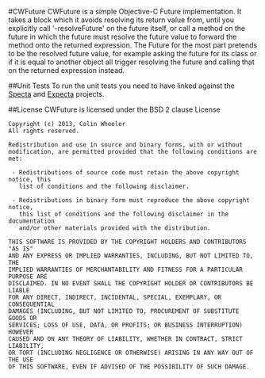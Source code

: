 #CWFuture
CWFuture is a simple Objective-C Future implementation. It takes a block which it avoids resolving its return value from, until you explicitly call '-resolveFuture' on the future itself, or call a method on the future in which the future must resolve the future value to forward the method onto the returned expression. The Future for the most part pretends to be the resolved future value, for example asking the future for its class or if it is equal to another object all trigger resolving the future and calling that on the returned expression instead.

##Unit Tests
To run the unit tests you need to have linked against the [Specta](https://github.com/petejkim/specta) and [Expecta](https://github.com/petejkim/expecta/) projects.

##License
CWFuture is licensed under the BSD 2 clause License

```
Copyright (c) 2013, Colin Wheeler
All rights reserved.

Redistribution and use in source and binary forms, with or without
modification, are permitted provided that the following conditions are met:

 - Redistributions of source code must retain the above copyright notice, this
   list of conditions and the following disclaimer.

 - Redistributions in binary form must reproduce the above copyright notice,
   this list of conditions and the following disclaimer in the documentation
   and/or other materials provided with the distribution.

THIS SOFTWARE IS PROVIDED BY THE COPYRIGHT HOLDERS AND CONTRIBUTORS "AS IS"
AND ANY EXPRESS OR IMPLIED WARRANTIES, INCLUDING, BUT NOT LIMITED TO, THE
IMPLIED WARRANTIES OF MERCHANTABILITY AND FITNESS FOR A PARTICULAR PURPOSE ARE
DISCLAIMED. IN NO EVENT SHALL THE COPYRIGHT HOLDER OR CONTRIBUTORS BE LIABLE
FOR ANY DIRECT, INDIRECT, INCIDENTAL, SPECIAL, EXEMPLARY, OR CONSEQUENTIAL
DAMAGES (INCLUDING, BUT NOT LIMITED TO, PROCUREMENT OF SUBSTITUTE GOODS OR
SERVICES; LOSS OF USE, DATA, OR PROFITS; OR BUSINESS INTERRUPTION) HOWEVER
CAUSED AND ON ANY THEORY OF LIABILITY, WHETHER IN CONTRACT, STRICT LIABILITY,
OR TORT (INCLUDING NEGLIGENCE OR OTHERWISE) ARISING IN ANY WAY OUT OF THE USE
OF THIS SOFTWARE, EVEN IF ADVISED OF THE POSSIBILITY OF SUCH DAMAGE.
```
